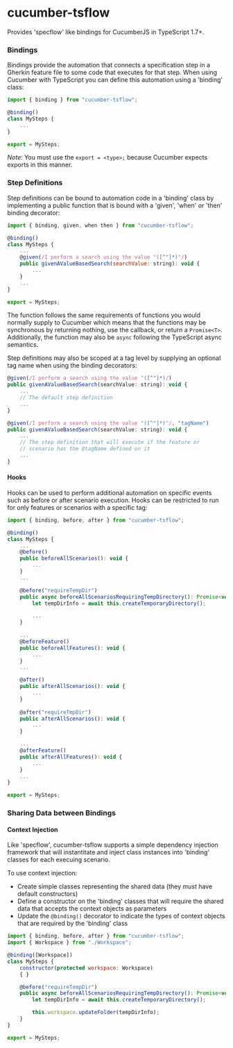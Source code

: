 # cucumber-tsflow

Provides 'specflow' like bindings for CucumberJS in TypeScript 1.7+.


### Bindings

Bindings provide the automation that connects a specification step in a Gherkin feature file to some code that
executes for that step. When using Cucumber with TypeScript you can define this automation using a 'binding' class:

```javascript
import { binding } from "cucumber-tsflow";

@binding()
class MySteps {
    ...
}

export = MySteps;
```

*Note*: You must use the `export = <type>;` because Cucumber expects exports in this manner.

### Step Definitions

Step definitions can be bound to automation code in a 'binding' class by implementing a public function that is
bound with a 'given', 'when' or 'then' binding decorator:

```javascript
import { binding, given, when then } from "cucumber-tsflow";

@binding()
class MySteps {
    ...
    @given(/I perform a search using the value "([^"]*)"/)
    public givenAValueBasedSearch(searchValue: string): void {
        ...
    }
    ...
}

export = MySteps;
```
The function follows the same requirements of functions you would normally supply to Cucumber which means that the
functions may be synchronous by returning nothing, use the callback, or return a `Promise<T>`. Additionally, the
function may also be `async` following the TypeScript async semantics.

Step definitions may also be scoped at a tag level by supplying an optional tag name when using the binding
decorators:

```javascript
@given(/I perform a search using the value "([^"]*)/)
public givenAValueBasedSearch(searchValue: string): void {
    ...
    // The default step definition
    ...
}

@given(/I perform a search using the value "([^"]*)"/, "tagName")
public givenAValueBasedSearch(searchValue: string): void {
    ...
    // The step definition that will execute if the feature or
    // scenario has the @tagName defined on it
    ...
}
```

#### Hooks

Hooks can be used to perform additional automation on specific events such as before or after scenario execution.
Hooks can be restricted to run for only features or scenarios with a specific tag:

```javascript
import { binding, before, after } from "cucumber-tsflow";

@binding()
class MySteps {
    ...
    @before()
    public beforeAllScenarios(): void {
        ...
    }
    ...

    @before("requireTempDir")
    public async beforeAllScenariosRequiringTempDirectory(): Promise<void> {
        let tempDirInfo = await this.createTemporaryDirectory();

        ...
    }
        
    ...
    @beforeFeature()
    public beforeAllFeatures(): void {
        ...
    }
    ...

    @after()
    public afterAllScenarios(): void {
        ...
    }
    
    @after("requireTmpDir")
    public afterAllScenarios(): void {
        ...
    }

    ...
    @afterFeature()
    public afterAllFeatures(): void {
        ...
    }
    ...
}

export = MySteps;
```

### Sharing Data between Bindings

#### Context Injection

Like 'specflow', cucumber-tsflow supports a simple dependency injection framework that will instantitate and inject
class instances into 'binding' classes for each execuing scenario.

To use context injection:

* Create simple classes representing the shared data (they *must* have default constructors)
* Define a constructor on the 'binding' classes that will require the shared data that accepts the context objects
as parameters
* Update the `@binding()` decorator to indicate the types of context objects that are required by the 'binding'
class

```javascript
import { binding, before, after } from "cucumber-tsflow";
import { Workspace } from "./Workspace";

@binding([Workspace])
class MySteps {
    constructor(protected workspace: Workspace)
    { }

    @before("requireTempDir")
    public async beforeAllScenariosRequiringTempDirectory(): Promise<void> {
        let tempDirInfo = await this.createTemporaryDirectory();

        this.workspace.updateFolder(tempDirInfo);
    }
}

export = MySteps;
```


